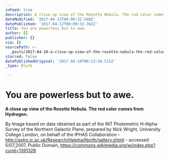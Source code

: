 ```yaml
---
inFeed: true
description: A close up view of the Rosette Nebula. The red color comes from Hydrogen.
dateModified: '2017-04-12T00:09:32.540Z'
datePublished: '2017-04-12T00:09:33.362Z'
title: You are powerless but to awe.
author: []
publisher: {}
via: {}
sourcePath: >-
  _posts/2017-04-10-a-close-up-view-of-the-rosette-nebula-the-red-color-comes-f.md
starred: false
datePublishedOriginal: '2017-04-10T00:13:50.515Z'
_type: Blurb

---
```

# You are powerless but to awe.

**A close up view of the Rosette Nebula. The red color comes from Hydrogen.**

By Image based on data obtained as part of the INT Photometric H-Alpha Survey of the Northern Galactic Plane, prepared by Nick Wright, University College London, on behalf of the IPHAS Collaboration - http://astro.ic.ac.uk/Research/Halpha/North/gallery.shtml - accessed 5/07,2007, Public Domain, https://commons.wikimedia.org/w/index.php?curid=1391328